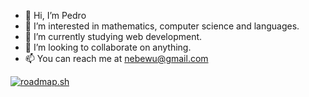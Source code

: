 - 👋 Hi, I’m Pedro
- 👀 I’m interested in mathematics, computer science and languages.
- 🌱 I’m currently studying web development.
- 💞️ I’m looking to collaborate on anything.
- 📫 You can reach me at nebewu@gmail.com

<!---
NeBeWu/NeBeWu is a ✨ special ✨ repository because its `README.md` (this file) appears on your GitHub profile.
You can click the Preview link to take a look at your changes.
--->

[![roadmap.sh](https://api.roadmap.sh/v1-badge/wide/651cdae81205b5c21b73c362?variant=dark)](https://roadmap.sh)
